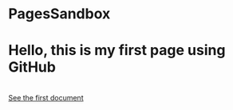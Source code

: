 # PagesSandbox
<h1>
Hello, this is my first page using GitHub
</h1><br>
<a href="FirstDocument.md" img=https://en.wikipedia.org/wiki/Capacitor#/media/File:Capacitors_(7189597135).jpg>See the first document</a>
